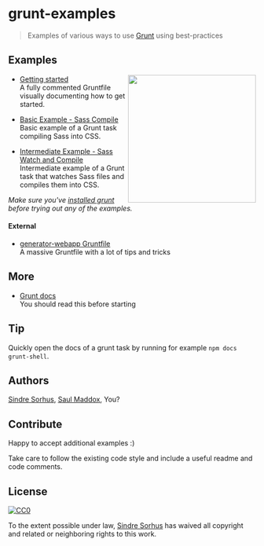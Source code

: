 # grunt-examples

> Examples of various ways to use [Grunt](http://gruntjs.com) using best-practices


## Examples

<img align="right" height="260" src="http://gruntjs.com/img/grunt-logo-no-wordmark.svg">

- [Getting started](getting-started/readme.md)  
  A fully commented Gruntfile visually documenting how to get started.

- [Basic Example - Sass Compile](basic-sass-compile/readme.md)  
  Basic example of a Grunt task compiling Sass into CSS.

- [Intermediate Example - Sass Watch and Compile](intermediate-sass-watch-compile/readme.md)  
  Intermediate example of a Grunt task that watches Sass files and compiles them into CSS.

*Make sure you've [installed grunt](http://gruntjs.com/getting-started) before trying out any of the examples.*


#### External

- [generator-webapp Gruntfile](https://github.com/yeoman/generator-webapp/blob/master/app/templates/Gruntfile.js)  
  A massive Gruntfile with a lot of tips and tricks


## More

- [Grunt docs](http://gruntjs.com/getting-started)  
  You should read this before starting


## Tip

Quickly open the docs of a grunt task by running for example `npm docs grunt-shell`.


## Authors

[Sindre Sorhus](http://sindresorhus.com),
[Saul Maddox](https://github.com/poeticninja),
You?


## Contribute

Happy to accept additional examples :)

Take care to follow the existing code style and include a useful readme and code comments.


## License

[![CC0](http://mirrors.creativecommons.org/presskit/buttons/88x31/svg/cc-zero.svg)](https://creativecommons.org/publicdomain/zero/1.0/)

To the extent possible under law, [Sindre Sorhus](http://sindresorhus.com) has waived all copyright and related or neighboring rights to this work.
